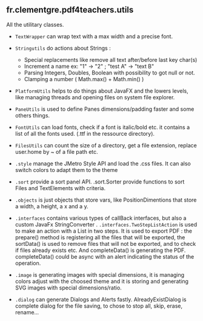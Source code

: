 ## fr.clementgre.pdf4teachers.utils

All the utilitary classes.

- ``TextWrapper`` can wrap text with a max width and a precise font.

- ``Stringutils`` do actions about Strings :
    - Special replacements like remove all text after/before last key char(s)
    - Increment a name ex: "1" -> "2" ; "test A" -> "text B"
    - Parsing Integers, Doubles, Boolean with possibility to got null or not.
    - Clamping a number ( Math.max() + Math.min() )

- ``PlatformUtils`` helps to do things about JavaFX and the lowers levels, like managing threads and opening files on
  system file explorer.

- ``PaneUtils`` is used to define Panes dimensions/padding faster and some others things.

- ``FontUtils`` can load fonts, check if a font is italic/bold etc. it contains a list of all the fonts used. (.ttf in
  the ressource directory).

- ``FilesUtils`` can count the size of a directory, get a file extension, replace user.home by ~ of a file path etc.

- ``.style`` manage the JMetro Style API and load the .css files. It can also switch colors to adapt them to the theme

- ``.sort`` provide a sort panel API. .sort.Sorter provide functions to sort Files and TextElements with criteria.

- ``.objects`` is just objects that store vars, like PositionDimentions that store a width, a height, a x and a y.

- ``.interfaces`` contains various types of callBack interfaces, but also a custom JavaFx StringConverter<Double>
  . ``.interfaces.TwoStepListAction`` is used to make an action with a List in two steps. It is used to export PDF : the
  prepare() method is registering all the files that will be exported, the sortData() is used to remove files that will
  not be exported, and to check if files already exists etc. And completeData() is generating the PDF. completeData()
  could be async with an alert indicating the status of the operation.

- ``.image`` is generating images with special dimensions, it is managing colors adjust with the choosed theme and it is
  storing and generating SVG images with special dimensions/ratio.

- ``.dialog`` can generate Dialogs and Alerts fastly. AlreadyExistDialog is complete dialog for the file saving, to
  chose to stop all, skip, erase, rename...